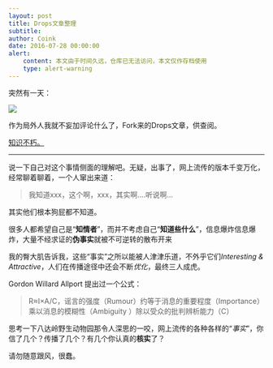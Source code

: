 ```yaml
---
layout: post
title: Drops文章整理
subtitle: 
author: Coink 
date: 2016-07-28 00:00:00 
alert: 
    content: 本文由于时间久远，仓库已无法访问，本文仅作存档使用
    type: alert-warning
---
```


突然有一天：


![](https://ooo.0o0.ooo/2016/07/29/579b830ca36e5.png)

作为局外人我就不妄加评论什么了，Fork来的Drops文章，供查阅。

[知识不朽。](https://github.com/CoinkWang/wooyun-drops-all-articles-package)

---

说一下自己对这个事情侧面的理解吧。无疑，出事了，网上流传的版本千变万化，经常聊着聊着，一个人窜出来道：


> 我知道xxx，这个啊，xxx，其实啊....听说啊...

其实他们根本狗屁都不知道。

很多人都希望自己是“**知情者**”，而并不考虑自己“**知道些什么**”，信息爆炸信息爆炸，大量不经求证的**伪事实**就被不可逆转的散布开来

我的臀大肌告诉我，这些“事实”之所以能被人津津乐道，不外乎它们*Interesting & Attractive*，人们在传播途径中还会不断*优化*，最终三人成虎。

Gordon Willard Allport 提出过一个公式：

>R≈I×A/C，谣言的强度（Rumour）约等于消息的重要程度（Importance）乘以消息的模糊性（Ambiguity ）除以受众的批判辨析能力（C）

思考一下八达岭野生动物园那令人深思的一咬，网上流传的各种各样的“*事实*”，你信了几个？传播了几个？有几个你认真的**核实**了？

请勿随意跟风，很蠢。

